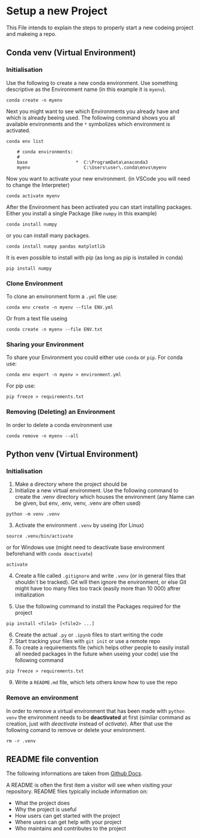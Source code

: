 # Setup a new Project

This File intends to explain the steps to properly start a new codeing project and makeing a repo.

## Conda venv (Virtual Environment)
### Initialisation
Use the following to create a new conda environment. Use something descriptive as the Environment name (in this example it is `myenv`).

```
conda create -n myenv
```

Next you might want to see which Environments you already have and which is already beeing used. The following command shows you all available environments and the `*` symbolizes which environment is activated.

```
conda env list
```

```
    # conda environments:
    #
    base                  *  C:\ProgramData\anaconda3
    myenv                    C:\Users\user\.conda\envs\myenv
```

Now you want to activate your new environment. (in VSCode you will need to change the Interpreter)

```
conda activate myenv
```

After the Environment has been activated you can start installing packages.
Either you install a single Package (like `numpy` in this example)

```
conda install numpy
```

or you can install many packages.

```
conda install numpy pandas matplotlib
```
It is even possible to install with pip (as long as pip is installed in conda)
```
pip install numpy
```
### Clone Environment
To clone an environment form a `.yml` file use:
```
conda env create -n myenv --file ENV.yml
```
Or from a text file useing
```
conda create -n myenv --file ENV.txt
```

### Sharing your Environment
To share your Environment you could either use `conda` or `pip`. 
For conda use:
```
conda env export -n myenv > environment.yml
```
For pip use:
```
pip freeze > requirements.txt
```

### Removing (Deleting) an Environment

In order to delete a conda environment use
```
conda remove -n myenv --all
```


## Python venv (Virtual Environment)
### Initialisation

1. Make a directory where the project should be
2. Initialize a new virtual environment. Use the following command to create the .venv directory which houses the environment (any Name can be given, but env, .env, venv, .venv are often used)
```
python -m venv .venv
```

3. Activate the environment `.venv` by useing (for Linux)
```
source .venv/bin/activate
```
or for Windows use (might need to deactivate base environment beforehand with `conda deactivate`)
```
activate
```

4. Create a file called `.gitignore` and write `.venv` (or in general files that shouldn`t be tracked). Git will then ignore the environment, or else Git might have too many files too track (easily more than 10 000) aftrer initialization

5.  Use the following command to install the Packages required for the project
```
pip install <file1> [<file2> ...]
```

6. Create the actual `.py` or `.ipynb` files to start writing the code
7. Start tracking your files with `git init` or use a remote repo
8. To create a requirements file (which helps other people to easily install all needed packages in the future when useing your code) use the following command
```
pip freeze > requirements.txt
```

9. Write a  `README.md` file, which lets others know how to use the repo

### Remove an environment
In order to remove a virtual environment that has been made with ``python venv`` the environment needs to be __deactivated__ at first (similar command as creation, just with *deactivate* instead of *activate*). After that use the following comand to remove or delete your environment.
```
rm -r .venv
```

## README file convention
The following informations are taken from [Github Docs](https://docs.github.com/en/repositories/managing-your-repositorys-settings-and-features/customizing-your-repository/about-readmes).

A README is often the first item a visitor will see when visiting your repository. README files typically include information on:

- What the project does
- Why the project is useful
- How users can get started with the project
- Where users can get help with your project
- Who maintains and contributes to the project